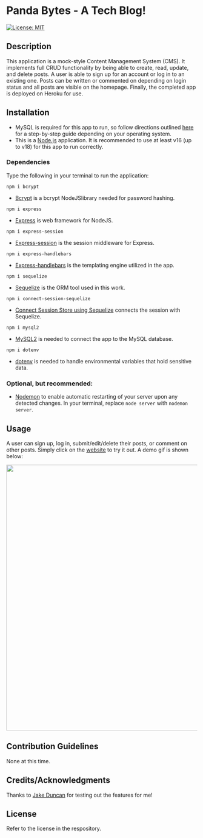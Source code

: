 # Panda Bytes - A Tech Blog!

[![License: MIT](https://img.shields.io/badge/License-MIT-yellow.svg)](https://opensource.org/licenses/MIT)

## Description

This application is a mock-style Content Management System (CMS). It implements full CRUD functionality by being able to create, read, update, and delete posts. A user is able to sign up for an account or log in to an existing one. Posts can be written or commented on depending on login status and all posts are visible on the homepage. Finally, the completed app is deployed on Heroku for use.

## Installation

- MySQL is required for this app to run, so follow directions outlined [here](https://coding-boot-camp.github.io/full-stack/mysql/mysql-installation-guide) for a step-by-step guide depending on your operating system.
- This is a [Node.js](https://nodejs.org/en) application. It is recommended to use at least v16 (up to v18) for this app to run correctly.

### Dependencies

Type the following in your terminal to run the application:

`npm i bcrypt`

- [Bcrypt](https://www.npmjs.com/package/bcrypt) is a bcrypt NodeJSlibrary needed for password hashing.

`npm i express`

- [Express](https://expressjs.com/) is web framework for NodeJS.

`npm i express-session`

- [Express-session](https://www.npmjs.com/package/express-session) is the session middleware for Express.

`npm i express-handlebars`

- [Express-handlebars](https://www.npmjs.com/package/express-handlebars) is the templating engine utilized in the app.

`npm i sequelize`

- [Sequelize](https://sequelize.org/) is the ORM tool used in this work.

`npm i connect-session-sequelize`

- [Connect Session Store using Sequelize](https://www.npmjs.com/package/connect-session-sequelize) connects the session with Sequelize.

`npm i mysql2`

- [MySQL2](https://www.npmjs.com/package/mysql2) is needed to connect the app to the MySQL database.

`npm i dotenv`

- [dotenv](https://www.npmjs.com/package/dotenv) is needed to handle environmental variables that hold sensitive data.

### Optional, but recommended:

- [Nodemon](https://nodemon.io/) to enable automatic restarting of your server upon any detected changes. In your terminal, replace `node server` with `nodemon server`.

## Usage

A user can sign up, log in, submit/edit/delete their posts, or comment on other posts. Simply click on the [website](https://panda-bytes-blog-2c69ca0b6d05.herokuapp.com/) to try it out. A demo gif is shown below:

<img src="https://github.com/myrojoylee/panda-bytes-blog/blob/main/public/css/assets/panda-bytes-blog-demo.gif" width = "700" />

## Contribution Guidelines

None at this time.

## Credits/Acknowledgments

Thanks to [Jake Duncan](https://github.com/jjsdunc88) for testing out the features for me!

## License

Refer to the license in the respository.
